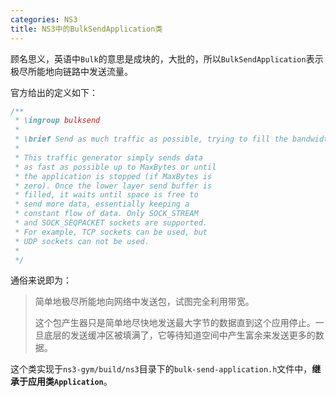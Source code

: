 ```yaml
---
categories: NS3
title: NS3中的BulkSendApplication类
---
```


顾名思义，英语中`Bulk`的意思是成块的，大批的，所以`BulkSendApplication`表示极尽所能地向链路中发送流量。

官方给出的定义如下：

```c++
/**
 * \ingroup bulksend
 *
 * \brief Send as much traffic as possible, trying to fill the bandwidth.
 *
 * This traffic generator simply sends data
 * as fast as possible up to MaxBytes or until
 * the application is stopped (if MaxBytes is
 * zero). Once the lower layer send buffer is
 * filled, it waits until space is free to
 * send more data, essentially keeping a
 * constant flow of data. Only SOCK_STREAM
 * and SOCK_SEQPACKET sockets are supported.
 * For example, TCP sockets can be used, but
 * UDP sockets can not be used.
 *
 */
```

通俗来说即为：

> 简单地极尽所能地向网络中发送包，试图完全利用带宽。
>
> 这个包产生器只是简单地尽快地发送最大字节的数据直到这个应用停止。一旦底层的发送缓冲区被填满了，它等待知道空间中产生富余来发送更多的数据。

这个类实现于`ns3-gym/build/ns3`目录下的`bulk-send-application.h`文件中，**继承于应用类`Application`**。

